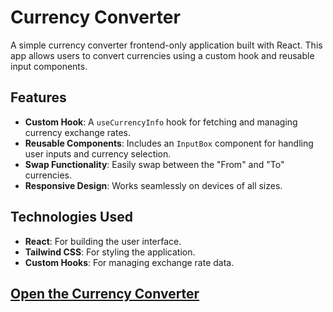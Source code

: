 # Currency Converter

A simple currency converter frontend-only application built with React. This app allows users to convert currencies using a custom hook and reusable input components.

## Features

- **Custom Hook**: A `useCurrencyInfo` hook for fetching and managing currency exchange rates.
- **Reusable Components**: Includes an `InputBox` component for handling user inputs and currency selection.
- **Swap Functionality**: Easily swap between the "From" and "To" currencies.
- **Responsive Design**: Works seamlessly on devices of all sizes.

## Technologies Used

- **React**: For building the user interface.
- **Tailwind CSS**: For styling the application.
- **Custom Hooks**: For managing exchange rate data.

## [Open the Currency Converter](https://currency-converter-six-hazel.vercel.app/)
